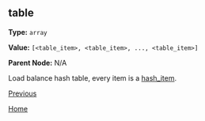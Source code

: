 table
----------

**Type:** `array`

**Value:** `[<table_item>, <table_item>, ..., <table_item>]`

**Parent Node:** N/A

Load balance hash table, every item is a [hash_item](hash_item.md).  

[Previous](../table.md)

[Home](../../../index.md)